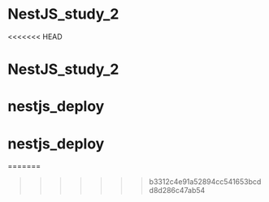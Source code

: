 # NestJS_study_2
<<<<<<< HEAD
# NestJS_study_2
# nestjs_deploy
# nestjs_deploy
=======
>>>>>>> b3312c4e91a52894cc541653bcdd8d286c47ab54
